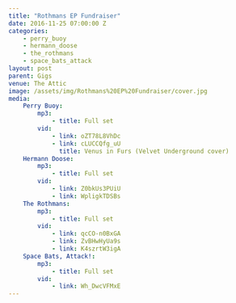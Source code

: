```yaml
---
title: "Rothmans EP Fundraiser"
date: 2016-11-25 07:00:00 Z
categories:
    - perry_buoy
    - hermann_doose
    - the_rothmans
    - space_bats_attack
layout: post
parent: Gigs
venue: The Attic
image: /assets/img/Rothmans%20EP%20Fundraiser/cover.jpg
media:
    Perry Buoy:
        mp3:
            - title: Full set
        vid:
            - link: oZT78L8VhDc
            - link: cLUCCQfg_uU
              title: Venus in Furs (Velvet Underground cover)
    Hermann Doose:
        mp3:
            - title: Full set
        vid:
            - link: Z0bkUs3PUiU
            - link: WpligkTDSBs
    The Rothmans:
        mp3:
            - title: Full set
        vid:
            - link: qcCO-n0BxGA
            - link: ZvBHwHyUa9s
            - link: K4szrtW3igA
    Space Bats, Attack!:
        mp3:
            - title: Full set
        vid:
            - link: Wh_DwcVFMxE
---
```



